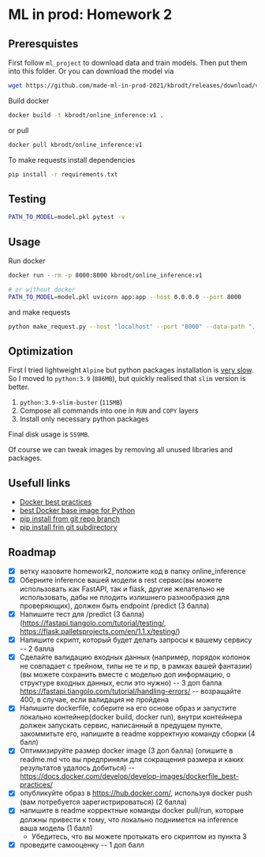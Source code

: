 # ML in prod: Homework 2

## Preresquistes

First follow `ml_project` to download data and train models. Then put them into this folder.
Or you can download the model via

```bash
wget https://github.com/made-ml-in-prod-2021/kbrodt/releases/download/v0.1/model.pkl
```

Build docker

```bash
docker build -t kbrodt/online_inference:v1 .
```

or pull

```bash
docker pull kbrodt/online_inference:v1
```

To make requests install dependencies

```bash
pip install -r requirements.txt
```

## Testing

```bash
PATH_TO_MODEL=model.pkl pytest -v
```

## Usage

Run docker

```bash
docker run --rm -p 8000:8000 kbrodt/online_inference:v1

# or without docker
PATH_TO_MODEL=model.pkl uvicorn app:app --host 0.0.0.0 --port 8000
```

and make requests

```bash
python make_request.py --host "localhost" --port "8000" --data-path "../ml_project/data/raw/heart.csv"
```

## Optimization

First I tried lightweight `Alpine` but python packages installation is [very slow](https://pythonspeed.com/articles/alpine-docker-python/).
So I moved to `python:3.9` (`886MB`), but quickly realised that `slim` version is better.

1. `python:3.9-slim-buster` (`115MB`)
2. Compose all commands into one in `RUN` and `COPY` layers
3. Install only necessary python packages

Final disk usage is `559MB`.

Of course we can tweak images by removing all unused libraries and packages.

## Usefull links

* [Docker best practices](https://docs.docker.com/develop/develop-images/dockerfile_best-practices/)
* [best Docker base image for Python](https://pythonspeed.com/articles/base-image-python-docker-images/)
* [pip install from git repo branch](https://stackoverflow.com/questions/20101834/pip-install-from-git-repo-branch)
* [pip install frin git subdirectory](https://stackoverflow.com/questions/13566200/how-can-i-install-from-a-git-subdirectory-with-pip)

## Roadmap

- [X] ветку назовите homework2, положите код в папку online_inference
- [X] Оберните inference вашей модели в rest сервис(вы можете использовать как FastAPI,
  так и flask, другие желательно не использовать, дабы не плодить излишнего разнообразия для проверяющих),
  должен быть endpoint /predict (3 балла)
- [X] Напишите тест для /predict  (3 балла) (https://fastapi.tiangolo.com/tutorial/testing/, https://flask.palletsprojects.com/en/1.1.x/testing/)
- [X] Напишите скрипт, который будет делать запросы к вашему сервису -- 2 балла
- [X] Сделайте валидацию входных данных (например, порядок колонок не совпадает с трейном,
  типы не те и пр, в рамках вашей фантазии)
  (вы можете сохранить вместе с моделью доп информацию, о структуре входных данных, если это нужно) -- 3 доп балла
  https://fastapi.tiangolo.com/tutorial/handling-errors/ -- возращайте 400, в случае, если валидация не пройдена
- [X] Напишите dockerfile, соберите на его основе образ и запустите локально контейнер(docker build, docker run),
  внутри контейнера должен запускать сервис, написанный в предущем пункте, закоммитьте его, напишите в readme корректную команду сборки (4 балл)
- [X] Оптимизируйте размер docker image (3 доп балла)
  (опишите в readme.md что вы предприняли для сокращения размера и каких результатов удалось добиться)  -- https://docs.docker.com/develop/develop-images/dockerfile_best-practices/
- [X] опубликуйте образ в https://hub.docker.com/, используя docker push (вам потребуется зарегистрироваться) (2 балла)
- [X] напишите в readme корректные команды docker pull/run, которые должны привести к тому,
  что локально поднимется на inference ваша модель (1 балл)
  - Убедитесь, что вы можете протыкать его скриптом из пункта 3
- [X] проведите самооценку -- 1 доп балл
